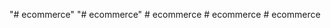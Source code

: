 "# ecommerce" 
"# ecommerce" 
#   e c o m m e r c e  
 #   e c o m m e r c e  
 #   e c o m m e r c e  
 